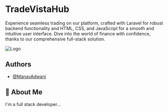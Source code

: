 

# TradeVistaHub

Experience seamless trading on our platform, crafted with Laravel for robust backend functionality and HTML, CSS, and JavaScript for a smooth and intuitive user interface. Dive into the world of finance with confidence, thanks to our comprehensive full-stack solution.


![Logo](https://i.ibb.co/c8gkGdt/Trade-Vista-Hub.png)


## Authors

- [@ManavAdwani](https://www.github.com/ManavAdwani)


## 🚀 About Me
I'm a full stack developer...

